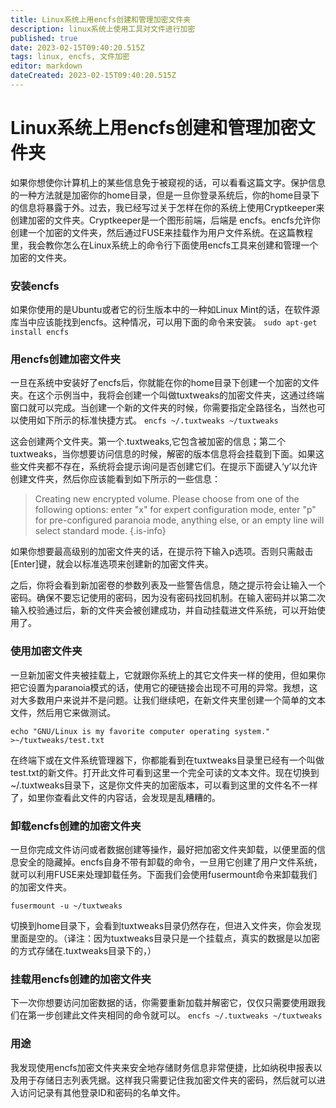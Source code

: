 ```yaml
---
title: Linux系统上用encfs创建和管理加密文件夹
description: linux系统上使用工具对文件进行加密
published: true
date: 2023-02-15T09:40:20.515Z
tags: linux, encfs, 文件加密
editor: markdown
dateCreated: 2023-02-15T09:40:20.515Z
---
```


# Linux系统上用encfs创建和管理加密文件夹
如果你想使你计算机上的某些信息免于被窥视的话，可以看看这篇文字。保护信息的一种方法就是加密你的home目录，但是一旦你登录系统后，你的home目录下的信息将暴露于外。过去，我已经写过关于怎样在你的系统上使用Cryptkeeper来创建加密的文件夹。Cryptkeeper是一个图形前端，后端是 encfs。encfs允许你创建一个加密的文件夹，然后通过FUSE来挂载作为用户文件系统。在这篇教程里，我会教你怎么在Linux系统上的命令行下面使用encfs工具来创建和管理一个加密的文件夹。

### 安装encfs
如果你使用的是Ubuntu或者它的衍生版本中的一种如Linux Mint的话，在软件源库当中应该能找到encfs。这种情况，可以用下面的命令来安装。
`sudo apt-get install encfs `

### 用encfs创建加密文件夹
一旦在系统中安装好了encfs后，你就能在你的home目录下创建一个加密的文件夹。在这个示例当中，我将会创建一个叫做tuxtweaks的加密文件夹，这通过终端窗口就可以完成。当创建一个新的文件夹的时候，你需要指定全路径名，当然也可以使用如下所示的标准快捷方式。
`encfs ~/.tuxtweaks ~/tuxtweaks `

这会创建两个文件夹。第一个.tuxtweaks,它包含被加密的信息；第二个tuxtweaks，当你想要访问信息的时候，解密的版本信息将会挂载到下面。如果这些文件夹都不存在，系统将会提示询问是否创建它们。在提示下面键入‘y’以允许创建文件夹，然后你应该能看到如下所示的一些信息：
> Creating new encrypted volume. Please choose from one of the following options: enter "x" for expert configuration mode, enter "p" for pre-configured paranoia mode, anything else, or an empty line will select standard mode. 
{.is-info}

如果你想要最高级别的加密文件夹的话，在提示符下输入p选项。否则只需敲击[Enter]键，就会以标准选项来创建新的加密文件夹。

之后，你将会看到新加密卷的参数列表及一些警告信息，随之提示符会让输入一个密码。确保不要忘记使用的密码，因为没有密码找回机制。在输入密码并以第二次输入校验通过后，新的文件夹会被创建成功，并自动挂载进文件系统，可以开始使用了。

### 使用加密文件夹
一旦新加密文件夹被挂载上，它就跟你系统上的其它文件夹一样的使用，但如果你把它设置为paranoia模式的话，使用它的硬链接会出现不可用的异常。我想，这对大多数用户来说并不是问题。让我们继续吧，在新文件夹里创建一个简单的文本文件，然后用它来做测试。

`echo "GNU/Linux is my favorite computer operating system." >~/tuxtweaks/test.txt `

在终端下或在文件系统管理器下，你都能看到在tuxtweaks目录里已经有一个叫做test.txt的新文件。打开此文件可看到这里一个完全可读的文本文件。现在切换到~/.tuxtweaks目录下，这是你文件夹的加密版本，可以看到这里的文件名不一样了，如里你查看此文件的内容话，会发现是乱糟糟的。

### 卸载encfs创建的加密文件夹
一旦你完成文件访问或者数据创建等操作，最好把加密文件夹卸载，以便里面的信息安全的隐藏掉。encfs自身不带有卸载的命令，一旦用它创建了用户文件系统，就可以利用FUSE来处理卸载任务。下面我们会使用fusermount命令来卸载我们的加密文件夹。

`fusermount -u ~/tuxtweaks` 

切换到home目录下，会看到tuxtweaks目录仍然存在，但进入文件夹，你会发现里面是空的。（译注：因为tuxtweaks目录只是一个挂载点，真实的数据是以加密的方式存储在.tuxtweaks目录下的，）

### 挂载用encfs创建的加密文件夹
下一次你想要访问加密数据的话，你需要重新加载并解密它，仅仅只需要使用跟我们在第一步创建此文件夹相同的命令就可以。
`encfs ~/.tuxtweaks ~/tuxtweaks` 

### 用途
我发现使用encfs加密文件夹来安全地存储财务信息非常便捷，比如纳税申报表以及用于存储日志列表凭据。这样我只需要记住我加密文件夹的密码，然后就可以进入访问记录有其他登录ID和密码的名单文件。